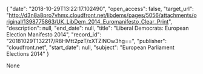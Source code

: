 {
  "date": "2018-10-29T13:22:17.102490", 
  "open_access": false, 
  "target_url": "http://d3n8a8pro7vhmx.cloudfront.net/libdems/pages/5056/attachments/original/1398775863/UK_LibDem_2014_Euromanifesto_Clear_Print", 
  "description": null, 
  "end_date": null, 
  "title": "Liberal Democrats: European Election Manifesto 2014", 
  "record_id": "20181029T132217/R8HMtt2pzT/xXTZlNOw3hg==", 
  "publisher": "cloudfront.net", 
  "start_date": null, 
  "subject": "European Parliament Elections 2014"
}

None